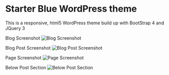 
# Starter Blue WordPress theme
This is a responsive, html5 WordPress theme build up with BootStrap 4 and JQuery 3

Blog Screenshot
![Blog Screenshot](https://github.com/kabircse/starter_blue/blob/master/screenshot.png)

Blog Post Screenshot
![Blog Post Screenshot](https://github.com/kabircse/starter_blue/blob/master/assets/images/blog%20post.png)

Page Screenshot
![Page Screenshot](https://github.com/kabircse/starter_blue/blob/master/assets/images/page%20template.png)

Below Post Section
![Below Post Section](https://github.com/kabircse/starter_blue/blob/master/assets/images/author-similar-post.png)

